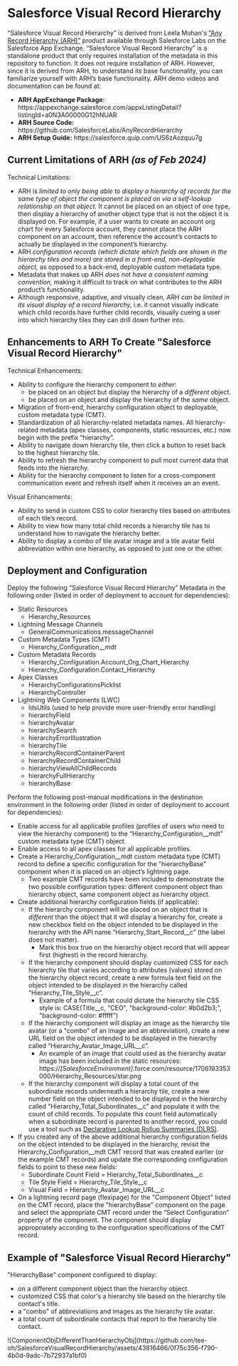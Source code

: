 <h1>Salesforce Visual Record Hierarchy</h1>

<p>
  “Salesforce Visual Record Hierarchy” is derived from Leela Mohan's <a href="https://github.com/SalesforceLabs/AnyRecordHierarchy">“Any Record Hierarchy (ARH)”</a> product available through Salesforce Labs  on the Salesforce App Exchange. “Salesforce Visual Record Hierarchy” is a standalone product that only requires installation of the metadata in this repository to function. It does not require installation of ARH. However, since it is derived from ARH, to understand its base functionality, you can familiarize yourself with ARH’s base functionality. ARH demo videos and documentation can be found at:
</p>

<ul>
<li><b>ARH AppExchange Package:</b> https://appexchange.salesforce.com/appxListingDetail?listingId=a0N3A00000G12hNUAR</li>
<li><b>ARH Source Code:</b> https://github.com/SalesforceLabs/AnyRecordHierarchy</li>
<li><b>ARH Setup Guide:</b> https://salesforce.quip.com/US6zAozquu7g</li>
</ul>

<h2>Current Limitations of ARH <i>(as of Feb 2024)</i></h2>
<p>
  Technical Limitations:
</p>

<ul>
  <li>ARH is <i>limited to only being able to display a hierarchy of records for the same type of object the component is placed on via a self-lookup relationship on that object.</i> It cannot be placed on an object of one type, then display a hierarchy of another object type that is not the object it is displayed on. For example, if a user wants to create an account org chart for every Salesforce account, they cannot place the ARH component on an account, then reference the account’s contacts to actually be displayed in the component’s hierarchy.</li>
  <li>ARH <i>configuration records (which dictate which fields are shown in the hierarchy tiles and more) are stored in a front-end, non-deployable object,</i> as opposed to a back-end, deployable custom metadata type.</li>
  <li>Metadata that makes up ARH <i>does not have a consistent naming convention,</i> making it difficult to track on what contributes to the ARH product’s functionality.</li>
  <li>Although responsive, adaptive, and visually clean, <i>ARH can be limited in its visual display of a record hierarchy,</i> i.e. it cannot visually indicate which child records have further child records, visually cueing a user into which hierarchy tiles they can drill down further into.</li>
</ul>

<h2>Enhancements to ARH To Create "Salesforce Visual Record Hierarchy"</h2>
<p>
  Technical Enhancements:
</p>

<ul>
  <li>Ability to configure the hierarchy component to <i>either</i>:
    <ul>
      <li>be placed on an object but display the hierarchy of a <i>different</i> object.</li>
      <li>be placed on an object and display the hierarchy of the <i>same</i> object.</li>
    </ul>
  </li>
  <li>Migration of front-end, hierarchy configuration object to deployable, custom metadata type (CMT).</li>
  <li>Standardization of all hierarchy-related metadata names. All hierarchy-related metadata (apex classes, components, static resources, etc.) now begin with the prefix “hierarchy”.</li>
  <li>Ability to navigate down hierarchy tile, then click a button to reset back to the highest hierarchy tile.</li>
  <li>Ability to refresh the hierarchy component to pull most current data that feeds into the hierarchy.</li>
  <li>Ability for the hierarchy component to listen for a cross-component communication event and refresh itself when it receives an an event.</li>
</ul>

<p>
  Visual Enhancements:
</p>

<ul>
  <li>Ability to send in custom CSS to color hierarchy tiles based on attributes of each tile’s record.</li>
  <li>Ability to view how many total child records a hierarchy tile has to understand how to navigate the hierarchy better.</li>
  <li>Ability to display a combo of tile avatar image and a tile avatar field abbreviation within one hierarchy, as opposed to just one or the other.</li>
</ul>

<h2>Deployment and Configuration</h2>
<p>
  Deploy the following “Salesforce Visual Record Hierarchy” Metadata in the following order (listed in order of deployment to account for dependencies):
</p>

<ul>
  <li>Static Resources
    <ul>
      <li>Hierarchy_Resources</li>
    </ul>
  </li>
  <li>Lightning Message Channels
    <ul>
      <li>GeneralCommunications.messageChannel</li>
    </ul>
  </li>
  <li>Custom Metadata Types (CMT)
    <ul>
      <li>Hierarchy_Configuration__mdt</li>
    </ul>
  </li>
    <li>Custom Metadata Records
    <ul>
      <li>Hierarchy_Configuration.Account_Org_Chart_Hierarchy</li>
      <li>Hierarchy_Configuration.Contact_Hierarchy</li>
    </ul>
  </li>
  <li>Apex Classes
    <ul>
      <li>HierarchyConfigurationsPicklist</li>
      <li>HierarchyController</li>
    </ul>
  </li>
  <li>Lightning Web Components (LWC)
    <ul>
      <li>ldsUtils (used to help provide more user-friendly error handling)</li>
      <li>hierarchyField</li>
      <li>hierarchyAvatar</li>
      <li>hierarchySearch</li>
      <li>hierarchyErrorIllustration</li>
      <li>hierarchyTile</li>
      <li>hierarchyRecordContainerParent</li>
      <li>hierarchyRecordContainerChild</li>
      <li>hierarchyViewAllChildRecords</li>
      <li>hierarchyFullHierarchy</li>
      <li>hierarchyBase</li>
    </ul>
  </li>
</ul>

<p>
  Perform the following post-manual modifications in the destination environment in the following order (listed in order of deployment to account for dependencies):
</p>

<ul>
  <li>Enable access for all applicable profiles (profiles of users who need to view the hierarchy component) to the “Hierarchy_Configuration__mdt” custom metadata type (CMT) object.</li>
  <li>Enable access to all apex classes for all applicable profiles.</li>
  <li>Create a Hierarchy_Configuration__mdt custom metadata type (CMT) record to define a specific configuration for the "hierarchyBase" component when it is placed on an object’s lightning page.
    <ul>
      <li>Two example CMT records have been included to demonstrate the two possible configuration types: different component object than hierarchy object, same component object as hierarchy object.</li>
    </ul>
  </li>
  <li>Create additional hierarchy configuration fields (if applicable):
    <ul>
      <li>If the hierarchy component will be placed on an object that is <i>different</i> than the object that it will display a hierarchy for, create a new checkbox field on the object intended to be displayed in the hierarchy with the API name “Hierarchy_Start_Record__c” (the label does not matter).
        <ul>
          <li>Mark this box true on the hierarchy object record that will appear first (highest) in the record hierarchy.</li>
        </ul>
      </li>
      <li>If the hierarchy component should display customized CSS for each hierarchy tile that varies according to attributes (values) stored on the hierarchy object record, create a new formula text field on the object intended to be displayed in the hierarchy called “Hierarchy_Tile_Style__c”.
        <ul>
          <li>Example of a formula that could dictate the hierarchy tile CSS style is: CASE(Title__c, "CEO", "background-color: #b0d2b3;", "background-color: #fffff")</li>
        </ul>
      </li>
      <li>If the hierarchy component will display an image as the hierarchy tile avatar (or a "combo" of an image and an abbreviation), create a new URL field on the object intended to be displayed in the hierarchy called “Hierarchy_Avatar_Image_URL__c”.
        <ul>
          <li>An example of an image that could used as the hierarchy avatar image has been included in the static resources: https://<i>[SalesforceEnvironment]</i>.force.com/resource/1706193353000/Hierarchy_Resources/star.png </li>
        </ul>
      </li>
      <li>If the hierarchy component will display a total count of the subordinate records underneath a hierarchy tile, create a new number field on the object intended to be displayed in the hierarchy called “Hierarchy_Total_Subordinates__c” and populate it with the count of child records. To populate this count field automatically when a subordinate record is parented to another record, you could use a tool such as <a href="https://install.salesforce.org/products/dlrs/latest">Declarative Lookup Rollup Summaries (DLRS)</a>.</li>
    </ul>
  </li>
  <li>If you created any of the above additional hierarchy configuration fields on the object intended to be displayed in the hierarchy, revisit the Hierarchy_Configuration__mdt CMT record that was created earlier (or the example CMT records) and update the corresponding configuration fields to point to these new fields:
    <ul>
      <li>Subordinate Count Field = Hierarchy_Total_Subordinates__c</li>
      <li>Tile Style Field = Hierarchy_Tile_Style__c</li>
      <li>Visual Field = Hierarchy_Avatar_Image_URL__c</li>
    </ul>
  </li>
  <li>On a lightning record page (flexipage) for the "Component Object" listed on the CMT record, place the "hierarchyBase" component on the page and select the appropriate CMT record under the “Select Configuration” property of the component. The component should display appropriately according to the configuration specifications of the CMT record.</li>
</ul>

<h2>Example of "Salesforce Visual Record Hierarchy"</h2>
<p>
  "HierarchyBase" component configured to display:
</p>
<ul>
  <li>on a different component object than the hierarchy object.</li>
  <li>customized CSS that color's a hierarchy tile based on the hierarchy tile contact's title.</li>
  <li>a "combo" of abbreviations and images as the hierarchy tile avatar.</li>
  <li>a total count of subordinate contacts that report to the hierarchy tile contact.</li>
</ul>
<p></p>
![ComponentObjDifferentThanHierarchyObj](https://github.com/tee-oh/SalesforceVisualRecordHierarchy/assets/43816466/0f75c356-f790-4b0d-9adc-7b72937a1bf0)

















